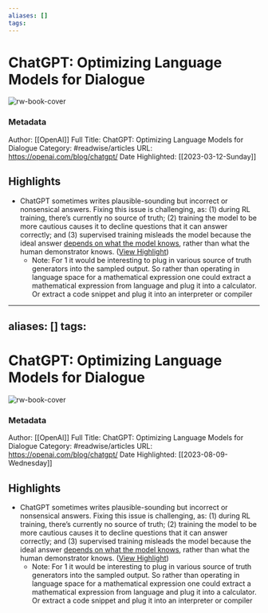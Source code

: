 ```yaml
---
aliases: []
tags:
---
```

# ChatGPT: Optimizing Language Models for Dialogue

![rw-book-cover](https://openai.com/content/images/2022/11/ChatGPT.jpg)
### Metadata
Author: [[OpenAI]]
Full Title: ChatGPT: Optimizing Language Models for Dialogue
Category: #readwise/articles
URL: https://openai.com/blog/chatgpt/
Date Highlighted: [[2023-03-12-Sunday]]

## Highlights
- ChatGPT sometimes writes plausible-sounding but incorrect or nonsensical answers. Fixing this issue is challenging, as: (1) during RL training, there’s currently no source of truth; (2) training the model to be more cautious causes it to decline questions that it can answer correctly; and (3) supervised training misleads the model because the ideal answer [depends on what the model knows](https://www.alignmentforum.org/posts/BgoKdAzogxmgkuuAt/behavior-cloning-is-miscalibrated), rather than what the human demonstrator knows. ([View Highlight](https://read.readwise.io/read/01gvba6e8zgcxyjs5qtf9sws99))
    - Note: For 1 it would be interesting to plug in various source of truth generators into the sampled output. So rather than operating in language space for a mathematical expression one could extract a mathematical expression from language and plug it into a calculator. Or extract a code snippet and plug it into an interpreter or compiler
---
aliases: []
tags:
---
# ChatGPT: Optimizing Language Models for Dialogue

![rw-book-cover](https://openai.com/content/images/2022/11/ChatGPT.jpg)
### Metadata
Author: [[OpenAI]]
Full Title: ChatGPT: Optimizing Language Models for Dialogue
Category: #readwise/articles
URL: https://openai.com/blog/chatgpt/
Date Highlighted: [[2023-08-09-Wednesday]]

## Highlights
- ChatGPT sometimes writes plausible-sounding but incorrect or nonsensical answers. Fixing this issue is challenging, as: (1) during RL training, there’s currently no source of truth; (2) training the model to be more cautious causes it to decline questions that it can answer correctly; and (3) supervised training misleads the model because the ideal answer [depends on what the model knows](https://www.alignmentforum.org/posts/BgoKdAzogxmgkuuAt/behavior-cloning-is-miscalibrated), rather than what the human demonstrator knows. ([View Highlight](https://read.readwise.io/read/01gvba6e8zgcxyjs5qtf9sws99))
    - Note: For 1 it would be interesting to plug in various source of truth generators into the sampled output. So rather than operating in language space for a mathematical expression one could extract a mathematical expression from language and plug it into a calculator. Or extract a code snippet and plug it into an interpreter or compiler

